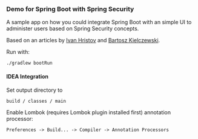### Demo for Spring Boot with Spring Security

A sample app on how you could integrate Spring Boot with an
simple UI to administer users based on Spring Security concepts.

Based on an articles by [Ivan Hristov](http://ingini.org/2015/03/26/authentication-authorization-schema-design-with-mongodb/)
and [Bartosz Kielczewski](http://kielczewski.eu/2014/12/spring-boot-security-application/).

Run with:

    ./gradlew bootRun


#### IDEA Integration

Set output directory to

    build / classes / main

Enable Lombok (requires Lombok plugin installed first) annotation processor:

    Preferences -> Build... -> Compiler -> Annotation Processors